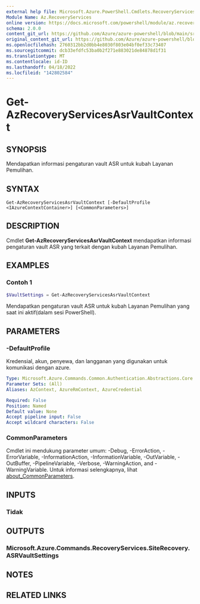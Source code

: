 ```yaml
---
external help file: Microsoft.Azure.PowerShell.Cmdlets.RecoveryServices.SiteRecovery.dll-Help.xml
Module Name: Az.RecoveryServices
online version: https://docs.microsoft.com/powershell/module/az.recoveryservices/get-azrecoveryservicesasrvaultcontext
schema: 2.0.0
content_git_url: https://github.com/Azure/azure-powershell/blob/main/src/RecoveryServices/RecoveryServices/help/Get-AzRecoveryServicesAsrVaultContext.md
original_content_git_url: https://github.com/Azure/azure-powershell/blob/main/src/RecoveryServices/RecoveryServices/help/Get-AzRecoveryServicesAsrVaultContext.md
ms.openlocfilehash: 2760312bb2d0bb4e8030f803e04bf0ef33c73407
ms.sourcegitcommit: dcb33efdfc53ba0b2f271e883021de84878d1f31
ms.translationtype: MT
ms.contentlocale: id-ID
ms.lasthandoff: 04/18/2022
ms.locfileid: "142802584"
---
```

# Get-AzRecoveryServicesAsrVaultContext

## SYNOPSIS
Mendapatkan informasi pengaturan vault ASR untuk kubah Layanan Pemulihan.

## SYNTAX

```
Get-AzRecoveryServicesAsrVaultContext [-DefaultProfile <IAzureContextContainer>] [<CommonParameters>]
```

## DESCRIPTION
Cmdlet **Get-AzRecoveryServicesAsrVaultContext** mendapatkan informasi pengaturan vault ASR yang terkait dengan kubah Layanan Pemulihan.

## EXAMPLES

### Contoh 1
```powershell
$VaultSettings = Get-AzRecoveryServicesAsrVaultContext
```

Mendapatkan pengaturan vault ASR untuk kubah Layanan Pemulihan yang saat ini aktif(dalam sesi PowerShell).

## PARAMETERS

### -DefaultProfile
Kredensial, akun, penyewa, dan langganan yang digunakan untuk komunikasi dengan azure.

```yaml
Type: Microsoft.Azure.Commands.Common.Authentication.Abstractions.Core.IAzureContextContainer
Parameter Sets: (All)
Aliases: AzContext, AzureRmContext, AzureCredential

Required: False
Position: Named
Default value: None
Accept pipeline input: False
Accept wildcard characters: False
```

### CommonParameters
Cmdlet ini mendukung parameter umum: -Debug, -ErrorAction, -ErrorVariable, -InformationAction, -InformationVariable, -OutVariable, -OutBuffer, -PipelineVariable, -Verbose, -WarningAction, and -WarningVariable. Untuk informasi selengkapnya, lihat [about_CommonParameters](http://go.microsoft.com/fwlink/?LinkID=113216).

## INPUTS

### Tidak

## OUTPUTS

### Microsoft.Azure.Commands.RecoveryServices.SiteRecovery.ASRVaultSettings

## NOTES

## RELATED LINKS
